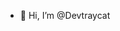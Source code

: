 - 👋 Hi, I’m @Devtraycat



<!---
Devtraycat/Devtraycat is a ✨ special ✨ repository because its `README.md` (this file) appears on your GitHub profile.
You can click the Preview link to take a look at your changes.
--->
